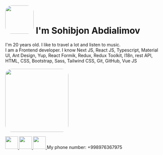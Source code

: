 ### <h1 style="center"><img style="border-radius: 20px" src="https://media2.giphy.com/media/F0OJGFoTZdhVwQ4lGg/giphy.gif?cid=ecf05e47el3k8n7l3ocrokf1j7icyjuifmjies7e9debagw4&rid=giphy.gif&ct=g" width="90px">  I'm Sohibjon Abdialimov </h1>

I'm 20 years old. I like to travel a lot and listen to music. <br />
I am a Frontend developer. I know Next JS, React JS, Typescript, Material UI, Ant Design, Yup, React Formik, Redux, Redux Toolkit, I18n, rest API, HTML, CSS, Bootstrap, Sass, Tailwind CSS, Git, GitHub, Vue JS <br /><br /> <img style="border-radius: 20px" src="https://i.pinimg.com/originals/81/17/8b/81178b47a8598f0c81c4799f2cdd4057.gif" width="200px">

<a  href="https://t.me/Soh1bjonBlog">
  <img width="40px" height="40px" src="https://upload.wikimedia.org/wikipedia/commons/thumb/5/5c/Telegram_Messenger.png/800px-Telegram_Messenger.png" />
</a>
<a  href="[https://t.me/Soh1bjonBlog](https://www.linkedin.com/in/sohibjon-abdialimov-439a63273/)](https://www.linkedin.com/in/sohibjon-abdialimov-439a63273/)">
  <img width="40px" height="40px" src="https://img.freepik.com/free-icon/linkedin_318-157468.jpg" />
</a>
<a  href="https://t.me/Soh1bjonBlog">
  <img width="40px" height="40px" src="https://upload.wikimedia.org/wikipedia/commons/thumb/5/5c/Telegram_Messenger.png/800px-Telegram_Messenger.png" />
</a>
My phone number: +998976367975
